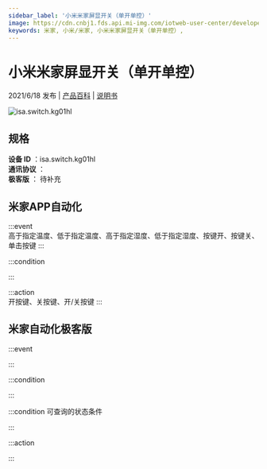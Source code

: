 ```yaml
---
sidebar_label: '小米米家屏显开关（单开单控）'
image: https://cdn.cnbj1.fds.api.mi-img.com/iotweb-user-center/developer_16790477251397QdTI1TL.png?GalaxyAccessKeyId=AKVGLQWBOVIRQ3XLEW&Expires=9223372036854775807&Signature=+y+FAblEhKPfzkpGDp4l6AYz8HI=
keywords: 米家, 小米/米家, 小米米家屏显开关（单开单控）, 
---
```

# 小米米家屏显开关（单开单控）

2021/6/18 发布 | [产品百科](https://home.mi.com/webapp/content/baike/product/index.html?model=isa.switch.kg01hl/) | [说明书](https://home.mi.com/views/introduction.html?model=isa.switch.kg01hl&region=cn)

![isa.switch.kg01hl](https://cdn.cnbj1.fds.api.mi-img.com/iotweb-user-center/developer_16790477251397QdTI1TL.png?GalaxyAccessKeyId=AKVGLQWBOVIRQ3XLEW&Expires=9223372036854775807&Signature=+y+FAblEhKPfzkpGDp4l6AYz8HI=)

## 规格  
> 
**设备 ID** ：isa.switch.kg01hl  
**通讯协议** ：  
**极客版**  ： 待补充 


## 米家APP自动化  

:::event  
高于指定温度、低于指定温度、高于指定湿度、低于指定湿度、按键开、按键关、单击按键
:::

:::condition  

:::

:::action   
开按键、关按键、开/关按键
:::

## 米家自动化极客版  

:::event  

:::

:::condition  

:::

:::condition 可查询的状态条件  

:::

:::action  

:::

        

